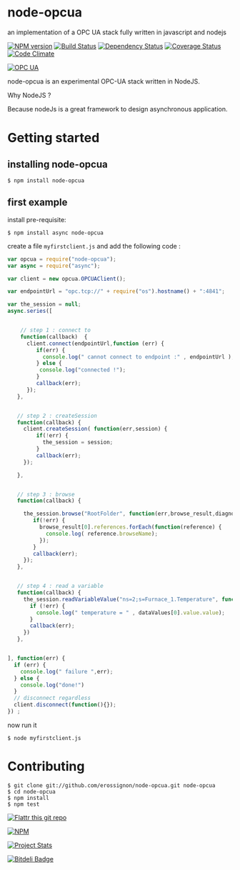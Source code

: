 node-opcua
==========

an implementation of a OPC UA stack fully written in javascript and nodejs


[![NPM version](https://badge.fury.io/js/node-opcua.png)](http://badge.fury.io/js/node-opcua)
[![Build Status](https://travis-ci.org/node-opcua/node-opcua.png?branch=master)](https://travis-ci.org/erossignon/node-opcua)
[![Dependency Status](https://gemnasium.com/erossignon/node-opcua.png)](https://gemnasium.com/erossignon/node-opcua)
[![Coverage Status](https://coveralls.io/repos/node-opcua/node-opcua/badge.png)](https://coveralls.io/r/erossignon/node-opcua)
[![Code Climate](https://codeclimate.com/github/node-opcua/node-opcua.png)](https://codeclimate.com/github/erossignon/node-opcua)

[![OPC UA](http://b.repl.ca/v1/OPC-UA-blue.png)](http://opcfoundation.org/)



node-opcua is an experimental OPC-UA stack written in NodeJS.

Why NodeJS ?

Because nodeJs is a great framework to design asynchronous application.


Getting started
================

installing node-opcua
---------------------

    $ npm install node-opcua

first example
---------------------

install pre-requisite:


    $ npm install async node-opcua

create a file `myfirstclient.js` and add the following code :

```javascript
var opcua = require("node-opcua");
var async = require("async");

var client = new opcua.OPCUAClient();

var endpointUrl = "opc.tcp://" + require("os").hostname() + ":4841";

var the_session = null;
async.series([


    // step 1 : connect to
    function(callback)  {
      client.connect(endpointUrl,function (err) {
         if(err) {
           console.log(" cannot connect to endpoint :" , endpointUrl );
         } else {
          console.log("connected !");
         }
         callback(err);
      });
   },


   // step 2 : createSession
   function(callback) {
     client.createSession( function(err,session) {
         if(!err) {
           the_session = session;
         }
         callback(err);
     });

   },


   // step 3 : browse
   function(callback) {

     the_session.browse("RootFolder", function(err,browse_result,diagnostics){
        if(!err) {
          browse_result[0].references.forEach(function(reference) {
            console.log( reference.browseName);
          });
        }
        callback(err);
     });
   },


   // step 4 : read a variable
   function(callback) {
     the_session.readVariableValue("ns=2;s=Furnace_1.Temperature", function(err,dataValues,diagnostics) {
       if (!err) {
         console.log(" temperature = " , dataValues[0].value.value);
       }
       callback(err);
     })
   },


], function(err) {
  if (err) {
    console.log(" failure ",err);
  } else {
    console.log("done!")
  }
  // disconnect regardless
  client.disconnect(function(){});
}) ;

```


now run it

    $ node myfirstclient.js




Contributing
================


    $ git clone git://github.com/erossignon/node-opcua.git node-opcua
    $ cd node-opcua
    $ npm install
    $ npm test







[![Flattr this git repo](http://api.flattr.com/button/flattr-badge-large.png)](https://flattr.com/submit/auto?user_id=gadz_er&url=https://github.com/erossignon/node-opcua&title=Node-OPCUA&language=nodejs&tags=github&category=software)

[![NPM](https://nodei.co/npm/node-opcua.png?downloads=true&stars=true)](https://nodei.co/npm/node-opcua/)

[![Project Stats](https://www.ohloh.net/p/713850/widgets/project_thin_badge.gif)](https://www.ohloh.net/p/node-opcua)


[![Bitdeli Badge](https://d2weczhvl823v0.cloudfront.net/erossignon/node-opcua/trend.png)](https://bitdeli.com/free "Bitdeli Badge")

